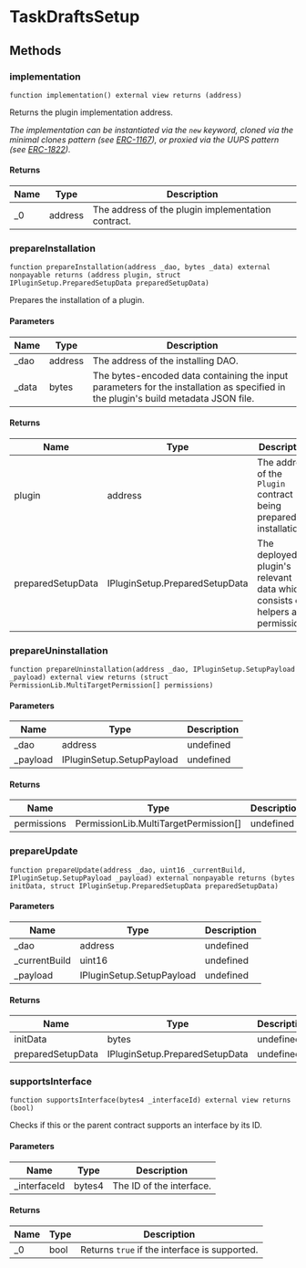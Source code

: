 # TaskDraftsSetup









## Methods

### implementation

```solidity
function implementation() external view returns (address)
```

Returns the plugin implementation address.

*The implementation can be instantiated via the `new` keyword, cloned via the minimal clones pattern (see [ERC-1167](https://eips.ethereum.org/EIPS/eip-1167)), or proxied via the UUPS pattern (see [ERC-1822](https://eips.ethereum.org/EIPS/eip-1822)).*


#### Returns

| Name | Type | Description |
|---|---|---|
| _0 | address | The address of the plugin implementation contract. |

### prepareInstallation

```solidity
function prepareInstallation(address _dao, bytes _data) external nonpayable returns (address plugin, struct IPluginSetup.PreparedSetupData preparedSetupData)
```

Prepares the installation of a plugin.



#### Parameters

| Name | Type | Description |
|---|---|---|
| _dao | address | The address of the installing DAO. |
| _data | bytes | The bytes-encoded data containing the input parameters for the installation as specified in the plugin&#39;s build metadata JSON file. |

#### Returns

| Name | Type | Description |
|---|---|---|
| plugin | address | The address of the `Plugin` contract being prepared for installation. |
| preparedSetupData | IPluginSetup.PreparedSetupData | The deployed plugin&#39;s relevant data which consists of helpers and permissions. |

### prepareUninstallation

```solidity
function prepareUninstallation(address _dao, IPluginSetup.SetupPayload _payload) external view returns (struct PermissionLib.MultiTargetPermission[] permissions)
```





#### Parameters

| Name | Type | Description |
|---|---|---|
| _dao | address | undefined |
| _payload | IPluginSetup.SetupPayload | undefined |

#### Returns

| Name | Type | Description |
|---|---|---|
| permissions | PermissionLib.MultiTargetPermission[] | undefined |

### prepareUpdate

```solidity
function prepareUpdate(address _dao, uint16 _currentBuild, IPluginSetup.SetupPayload _payload) external nonpayable returns (bytes initData, struct IPluginSetup.PreparedSetupData preparedSetupData)
```





#### Parameters

| Name | Type | Description |
|---|---|---|
| _dao | address | undefined |
| _currentBuild | uint16 | undefined |
| _payload | IPluginSetup.SetupPayload | undefined |

#### Returns

| Name | Type | Description |
|---|---|---|
| initData | bytes | undefined |
| preparedSetupData | IPluginSetup.PreparedSetupData | undefined |

### supportsInterface

```solidity
function supportsInterface(bytes4 _interfaceId) external view returns (bool)
```

Checks if this or the parent contract supports an interface by its ID.



#### Parameters

| Name | Type | Description |
|---|---|---|
| _interfaceId | bytes4 | The ID of the interface. |

#### Returns

| Name | Type | Description |
|---|---|---|
| _0 | bool | Returns `true` if the interface is supported. |




